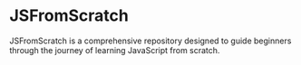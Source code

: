 # JSFromScratch
JSFromScratch is a comprehensive repository designed to guide beginners through the journey of learning JavaScript from scratch.
